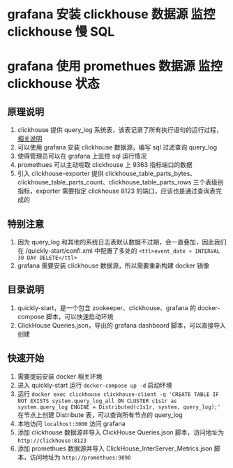 # grafana 安装 clickhouse 数据源 监控 clickhouse 慢 SQL
# grafana 使用 promethues 数据源 监控 clickhouse 状态

## 原理说明
1. clickhouse 提供 query_log 系统表，该表记录了所有执行语句的运行过程，[相关说明](https://clickhouse.com/docs/en/operations/system-tables/query_log/)
2. 可以使用 grafana 安装 clickhouse 数据源，编写 sql 过滤查询 query_log
3. 使得管理员可以在 grafana 上监控 sql 运行情况
4. promethues 可以主动啦取 clickhouse 上 9363 指标端口的数据
5. 引入 clickhouse-exporter 提供 clickhouse_table_parts_bytes、clickhouse_table_parts_count、clickhouse_table_parts_rows 三个表级别指标，exporter 需要指定 clickhouse 8123 的端口，应该也是通过查询表完成的

## 特别注意
1. 因为 query_log 和其他的系统日志表默认数据不过期，会一直叠加，因此我们在 /quickly-start/confi.xml 中配置了多处的 `<ttl>event_date + INTERVAL 30 DAY DELETE</ttl>`
2. grafana 需要安装 clickhouse 数据源，所以需要重新构建 docker 镜像

## 目录说明
1. quickly-start，是一个包含 zookeeper、clickhouse、grafana 的 docker-compose 脚本，可以快速启动环境
2. ClickHouse Queries.json，导出的 grafana dashboard 脚本，可以直接导入创建

## 快速开始
1. 需要提前安装 docker 相关环境
2. 进入 quickly-start 运行 `docker-compose up -d` 启动环境
3. 运行 `docker exec clickhouse clickhouse-client -q 'CREATE TABLE IF NOT EXISTS system.query_log_all ON CLUSTER c1s1r as system.query_log ENGINE = Distributed(c1s1r, system, query_log);'` 在节点上创建 Distribute 表，可以查询所有节点的 query_log
4. 本地访问 `localhost:3000` 访问 grafana
5. 添加 clickhouse 数据源并导入 ClickHouse Queries.json 脚本，访问地址为 `http://clickhouse:8123`
6. 添加 promethues 数据源并导入 ClickHouse_InterServer_Metrics.json 脚本，访问地址为 `http://promethues:9090`